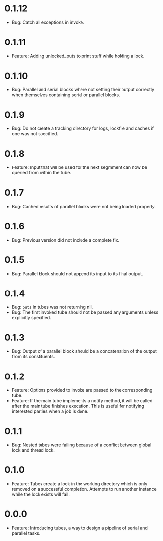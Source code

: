 # 0.1.12
  * Bug: Catch all exceptions in invoke.

# 0.1.11
  * Feature: Adding unlocked_puts to print stuff while holding a lock.

# 0.1.10
  * Bug: Parallel and serial blocks where not setting their output correctly when themselves containing serial or parallel blocks.

# 0.1.9
  * Bug: Do not create a tracking directory for logs, lockfile and caches if one was not specified.

# 0.1.8
  * Feature: Input that will be used for the next segmment can now be queried from within the tube.

# 0.1.7
  * Bug: Cached results of parallel blocks were not being loaded properly.

# 0.1.6
  * Bug: Previous version did not include a complete fix.

# 0.1.5
  * Bug: Parallel block should not append its input to its final output.

# 0.1.4
  * Bug: `puts` in tubes was not returning nil.
  * Bug: The first invoked tube should not be passed any arguments unless explicitly specified.
# 0.1.3
  * Bug: Output of a parallel block should be a concatenation of the output from its constituents.

# 0.1.2
  * Feature: Options provided to invoke are passed to the corresponding tube.
  * Feature: If the main tube implements a notify method, it will be called after the main tube finishes execution. This is useful for notifying interested parties when a job is done.

# 0.1.1
  * Bug: Nested tubes were failing because of a conflict between global lock and thread lock.

# 0.1.0
  * Feature: Tubes create a lock in the working directory which is only removed on a successful completion. Attempts to run another instance while the lock exists will fail.

# 0.0.0
  * Feature: Introducing tubes, a way to design a pipeline of serial and parallel tasks.
